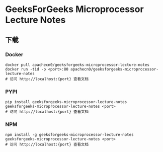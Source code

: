 # GeeksForGeeks Microprocessor Lecture Notes

## 下载

### Docker

```
docker pull apachecn0/geeksforgeeks-microprocessor-lecture-notes
docker run -tid -p <port>:80 apachecn0/geeksforgeeks-microprocessor-lecture-notes
# 访问 http://localhost:{port} 查看文档
```

### PYPI

```
pip install geeksforgeeks-microprocessor-lecture-notes
geeksforgeeks-microprocessor-lecture-notes <port>
# 访问 http://localhost:{port} 查看文档
```

### NPM

```
npm install -g geeksforgeeks-microprocessor-lecture-notes
geeksforgeeks-microprocessor-lecture-notes <port>
# 访问 http://localhost:{port} 查看文档
```